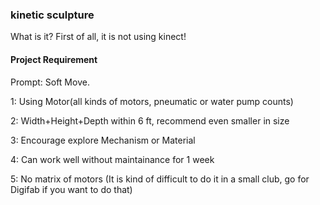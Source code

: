 ### kinetic sculpture
What is it?
First of all, it is not using kinect!


#### Project Requirement
Prompt: Soft Move.

1: Using Motor(all kinds of motors, pneumatic or water pump counts)

2: Width+Height+Depth within 6 ft, recommend even smaller in size

3: Encourage explore Mechanism or Material

4: Can work well without maintainance for 1 week

5: No matrix of motors (It is kind of difficult to do it in a small club, go for Digifab if you want to do that)





